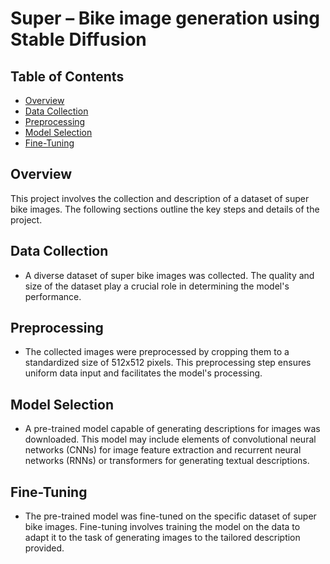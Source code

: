 # Super – Bike image generation using Stable Diffusion

## Table of Contents

- [Overview](#overview)
- [Data Collection](#data-collection)
- [Preprocessing](#preprocessing)
- [Model Selection](#model-selection)
- [Fine-Tuning](#fine-tuning)


## Overview

This project involves the collection and description of a dataset of super bike images. The following sections outline the key steps and details of the project.

## Data Collection

- A diverse dataset of super bike images was collected. The quality and size of the dataset play a crucial role in determining the model's performance.

## Preprocessing

- The collected images were preprocessed by cropping them to a standardized size of 512x512 pixels. This preprocessing step ensures uniform data input and facilitates the model's processing.

## Model Selection

- A pre-trained model capable of generating descriptions for images was downloaded. This model may include elements of convolutional neural networks (CNNs) for image feature extraction and recurrent neural networks (RNNs) or transformers for generating textual descriptions.

## Fine-Tuning

- The pre-trained model was fine-tuned on the specific dataset of super bike images. Fine-tuning involves training the model on the data to adapt it to the task of generating images to the tailored description provided.